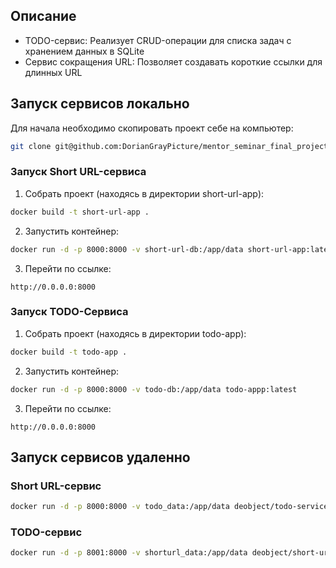 ## Описание
- TODO-сервис: Реализует CRUD-операции для списка задач с хранением данных в SQLite
- Сервис сокращения URL: Позволяет создавать короткие ссылки для длинных URL

## Запуск сервисов локально

Для начала необходимо скопировать проект себе на компьютер:
```bash
git clone git@github.com:DorianGrayPicture/mentor_seminar_final_project.git
```

### Запуск Short URL-сервиса

1. Собрать проект (находясь в директории short-url-app):
```bash
docker build -t short-url-app .
```

2. Запустить контейнер:
```bash
docker run -d -p 8000:8000 -v short-url-db:/app/data short-url-app:latest
```

3. Перейти по ссылке:
```url
http://0.0.0.0:8000
```
### Запуск TODO-Сервиса

1. Собрать проект (находясь в директории todo-app):
```bash
docker build -t todo-app .
```

2. Запустить контейнер:
```bash
docker run -d -p 8000:8000 -v todo-db:/app/data todo-appp:latest
```

3. Перейти по ссылке:
```url
http://0.0.0.0:8000
```

## Запуск сервисов удаленно 

### Short URL-сервис
```bash
docker run -d -p 8000:8000 -v todo_data:/app/data deobject/todo-service:latest
````

### TODO-сервис
```bash
docker run -d -p 8001:8000 -v shorturl_data:/app/data deobject/short-url-serive:latest
```
